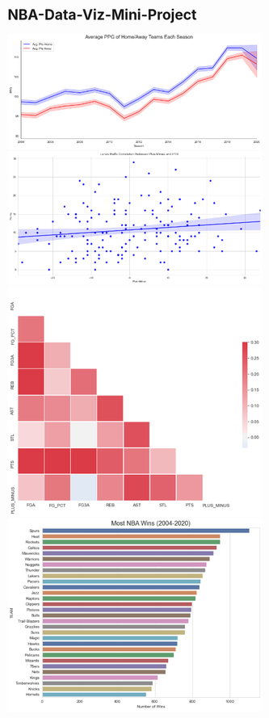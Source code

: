 # NBA-Data-Viz-Mini-Project

![alt text](https://raw.githubusercontent.com/bigsunn97/NBA-Data-Viz-Mini-Project/main/Images/PPG%20Home%20and%20Away.png)
![alt text](https://raw.githubusercontent.com/bigsunn97/NBA-Data-Viz-Mini-Project/main/Images/Correlation%20Regplot.png)
![alt text](https://raw.githubusercontent.com/bigsunn97/NBA-Data-Viz-Mini-Project/main/Images/Lonzo%20Heatmap.png)
![alt text](https://raw.githubusercontent.com/bigsunn97/NBA-Data-Viz-Mini-Project/main/Images/Most%20NBA%20Wins.png)
